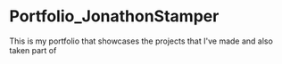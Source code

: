 # Portfolio_JonathonStamper
This is my portfolio that showcases the projects that I've made and also taken part of
